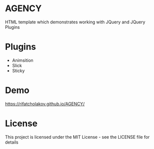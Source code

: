 # AGENCY
HTML template which demonstrates working with JQuery and JQuery Plugins

# Plugins
* Animsition
* Slick
* Sticky

# Demo
https://rifatcholakov.github.io/AGENCY/

# License
This project is licensed under the MIT License - see the LICENSE file for details
